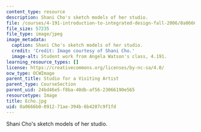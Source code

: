 ```yaml
---
content_type: resource
description: Shani Cho's sketch models of her studio.
file: /courses/4-191-introduction-to-integrated-design-fall-2006/0a0666b0091271ae394b6b4207c9f1fd_Echo.jpg
file_size: 57235
file_type: image/jpeg
image_metadata:
  caption: Shani Cho's sketch models of her studio.
  credit: 'Credit: Image courtesy of Shani Cho.'
  image-alt: Student work from Angela Watson's class, 4.191.
learning_resource_types: []
license: https://creativecommons.org/licenses/by-nc-sa/4.0/
ocw_type: OCWImage
parent_title: Studio for a Visiting Artist
parent_type: CourseSection
parent_uid: 24bd46e5-f8ba-40db-af56-23066190e565
resourcetype: Image
title: Echo.jpg
uid: 0a0666b0-0912-71ae-394b-6b4207c9f1fd
---
```

Shani Cho's sketch models of her studio.